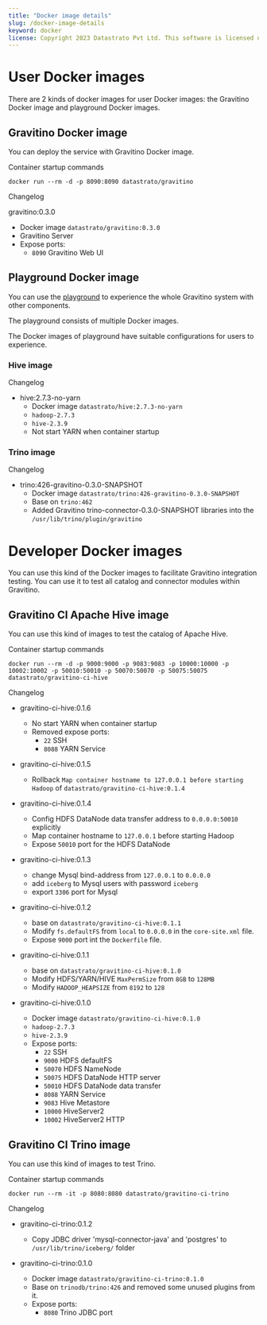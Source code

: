 ```yaml
---
title: "Docker image details"
slug: /docker-image-details
keyword: docker
license: Copyright 2023 Datastrato Pvt Ltd. This software is licensed under the Apache License version 2.
---
```


# User Docker images

There are 2 kinds of docker images for user Docker images: the Gravitino Docker image and playground Docker images.

## Gravitino Docker image

You can deploy the service with Gravitino Docker image.

Container startup commands

```shell
docker run --rm -d -p 8090:8090 datastrato/gravitino
```

Changelog

gravitino:0.3.0
- Docker image `datastrato/gravitino:0.3.0`
- Gravitino Server
- Expose ports:
  - `8090` Gravitino Web UI

## Playground Docker image

You can use the [playground](https://github.com/datastrato/gravitino-playground) to experience the whole Gravitino system with other components. 

The playground consists of multiple Docker images.

The Docker images of playground have suitable configurations for users to experience.

### Hive image

Changelog

- hive:2.7.3-no-yarn
  - Docker image `datastrato/hive:2.7.3-no-yarn`
  - `hadoop-2.7.3`
  - `hive-2.3.9`
  - Not start YARN when container startup

### Trino image

Changelog

- trino:426-gravitino-0.3.0-SNAPSHOT
  - Docker image `datastrato/trino:426-gravitino-0.3.0-SNAPSHOT`
  - Base on `trino:462`
  - Added Gravitino trino-connector-0.3.0-SNAPSHOT libraries into the `/usr/lib/trino/plugin/gravitino`

# Developer Docker images

You can use this kind of the Docker images to facilitate Gravitino integration testing.
You can use it to test all catalog and connector modules within Gravitino.

## Gravitino CI Apache Hive image

You can use this kind of images to test the catalog of Apache Hive.

Container startup commands

```shell
docker run --rm -d -p 9000:9000 -p 9083:9083 -p 10000:10000 -p 10002:10002 -p 50010:50010 -p 50070:50070 -p 50075:50075 datastrato/gravitino-ci-hive
```

Changelog

- gravitino-ci-hive:0.1.6
  - No start YARN when container startup
  - Removed expose ports:
    - `22` SSH
    - `8088` YARN Service

- gravitino-ci-hive:0.1.5
  - Rollback `Map container hostname to 127.0.0.1 before starting Hadoop` of `datastrato/gravitino-ci-hive:0.1.4`

- gravitino-ci-hive:0.1.4
  - Config HDFS DataNode data transfer address to `0.0.0.0:50010` explicitly
  - Map container hostname to `127.0.0.1` before starting Hadoop
  - Expose `50010` port for the HDFS DataNode

- gravitino-ci-hive:0.1.3
  - change Mysql bind-address from `127.0.0.1` to `0.0.0.0`
  - add `iceberg` to Mysql users with password `iceberg`
  - export `3306` port for Mysql

- gravitino-ci-hive:0.1.2
  - base on `datastrato/gravitino-ci-hive:0.1.1`
  - Modify `fs.defaultFS` from `local` to `0.0.0.0` in the `core-site.xml` file.
  - Expose `9000` port int the `Dockerfile` file.

- gravitino-ci-hive:0.1.1
  - base on `datastrato/gravitino-ci-hive:0.1.0`
  - Modify HDFS/YARN/HIVE `MaxPermSize` from `8GB` to `128MB`
  - Modify `HADOOP_HEAPSIZE` from `8192` to `128`

- gravitino-ci-hive:0.1.0
  - Docker image `datastrato/gravitino-ci-hive:0.1.0`
  - `hadoop-2.7.3`
  - `hive-2.3.9`
  - Expose ports:
    - `22` SSH
    - `9000` HDFS defaultFS
    - `50070` HDFS NameNode
    - `50075` HDFS DataNode HTTP server
    - `50010` HDFS DataNode data transfer
    - `8088` YARN Service
    - `9083` Hive Metastore
    - `10000` HiveServer2
    - `10002` HiveServer2 HTTP

## Gravitino CI Trino image

You can use this kind of images to test Trino.

Container startup commands

```shell
docker run --rm -it -p 8080:8080 datastrato/gravitino-ci-trino
```

Changelog

- gravitino-ci-trino:0.1.2
  - Copy JDBC driver 'mysql-connector-java' and 'postgres' to `/usr/lib/trino/iceberg/` folder

- gravitino-ci-trino:0.1.0
  - Docker image `datastrato/gravitino-ci-trino:0.1.0`
  - Base on `trinodb/trino:426` and removed some unused plugins from it.
  - Expose ports:
    - `8080` Trino JDBC port
